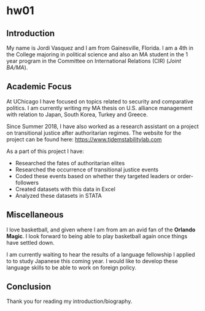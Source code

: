 # hw01

## Introduction

My name is Jordi Vasquez and I am from Gainesville, Florida. I am a 4th in the College majoring in political science and also an MA student in the 1 year program in the Committee on International Relations (CIR) (*Joint BA/MA*). 

## Academic Focus

At UChicago I have focused on topics related to security and comparative politics. I am currently writing my MA thesis on U.S. alliance management with relation to Japan, South Korea, Turkey and Greece.

Since Summer 2018, I have also worked as a research assistant on a project on transitional justice after authoritarian regimes. The website for the project can be found here: <https://www.tjdemstabilitylab.com>

As a part of this project I have:
* Researched the fates of authoritarian elites
* Researched the occurrence of transitional justice events
* Coded these events based on whether they targeted leaders or order-followers
* Created datasets with this data in Excel
* Analyzed these datasets in STATA

## Miscellaneous 

I love basketball, and given where I am from am an avid fan of the **Orlando Magic**. I look forward to being able to play basketball again once things have settled down. 

I am currently waiting to hear the results of a language fellowship I applied to to study Japanese this coming year. I would like to develop these language skills to be able to work on foreign policy. 

## Conclusion

Thank you for reading my introduction/biography.

